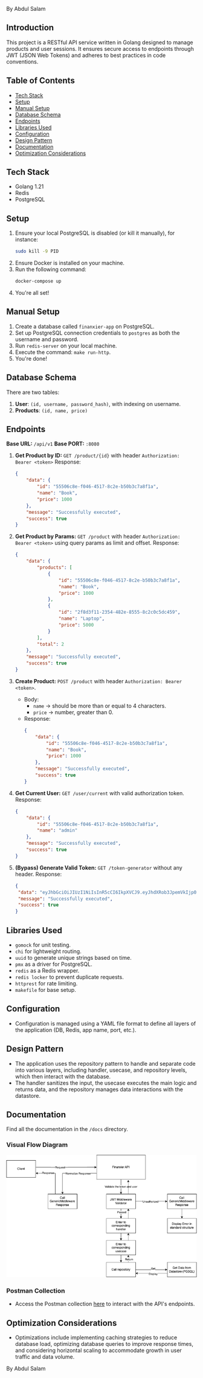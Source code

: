 By Abdul Salam

## Introduction

This project is a RESTful API service written in Golang designed to manage products and user sessions. It ensures secure access to endpoints through JWT (JSON Web Tokens) and adheres to best practices in code conventions.

## Table of Contents

- [Tech Stack](#tech-stack)
- [Setup](#setup)
- [Manual Setup](#manual-setup)
- [Database Schema](#database-schema)
- [Endpoints](#endpoints)
- [Libraries Used](#libraries-used)
- [Configuration](#configuration)
- [Design Pattern](#design-pattern)
- [Documentation](#documentation)
- [Optimization Considerations](#optimization-considerations)

## Tech Stack

- Golang 1.21
- Redis
- PostgreSQL

## Setup

1. Ensure your local PostgreSQL is disabled (or kill it manually), for instance:
   ```bash
   sudo kill -9 PID
   ```
2. Ensure Docker is installed on your machine.
3. Run the following command:
   ```bash
   docker-compose up
   ```
4. You're all set!

## Manual Setup

1. Create a database called `finanxier-app` on PostgreSQL.
2. Set up PostgreSQL connection credentials to `postgres` as both the username and password.
3. Run `redis-server` on your local machine.
4. Execute the command: `make run-http`.
5. You're done!

## Database Schema

There are two tables:

1. **User**: `(id, username, password_hash)`, with indexing on username.
2. **Products**: `(id, name, price)`

## Endpoints

**Base URL:** `/api/v1`
**Base PORT:** `:8080`

1. **Get Product by ID:** `GET /product/{id}` with header `Authorization: Bearer <token>`
   Response:
     ```json
     {
         "data": {
             "id": "55506c8e-f046-4517-8c2e-b50b3c7a8f1a",
             "name": "Book",
             "price": 1000
         },
         "message": "Successfully executed",
         "success": true
     }
     ```

2. **Get Product by Params:** `GET /product` with header `Authorization: Bearer <token>` using query params as limit and offset.
   Response:
     ```json
     {
         "data": {
             "products": [
                 {
                     "id": "55506c8e-f046-4517-8c2e-b50b3c7a8f1a",
                     "name": "Book",
                     "price": 1000
                 },
                 {
                     "id": "2f8d3f11-2354-482e-8555-8c2c0c5dc459",
                     "name": "Laptop",
                     "price": 5000
                 }
             ],
             "total": 2
         },
         "message": "Successfully executed",
         "success": true
     }
     ```

3. **Create Product:** `POST /product` with header `Authorization: Bearer <token>`.
   - Body:
     - `name` -> should be more than or equal to 4 characters.
     - `price` -> number, greater than 0.
   - Response:
     ```json
     {
         "data": {
             "id": "55506c8e-f046-4517-8c2e-b50b3c7a8f1a",
             "name": "Book",
             "price": 1000
         },
         "message": "Successfully executed",
         "success": true
     }
     ```

4. **Get Current User:** `GET /user/current` with valid authorization token.
   Response:
     ```json
     {
         "data": {
             "id": "55506c8e-f046-4517-8c2e-b50b3c7a8f1a",
             "name": "admin"
         },
         "message": "Successfully executed",
         "success": true
     }
     ```

5. **(Bypass) Generate Valid Token:** `GET /token-generator` without any header.
    Response:
   ```json
   {
    "data": "eyJhbGciOiJIUzI1NiIsInR5cCI6IkpXVCJ9.eyJhdXRob3JpemVkIjp0cnVlLCJleHAiOjE3MTI2NTcxMTcsInVzZXIiOiJhZG1pbiJ9.l0E9WPd_IMXqE2yKoA9IhHc29aZObGDUjVrkxzSXI1g",
    "message": "Successfully executed",
    "success": true
   }
   ```

## Libraries Used

- `gomock` for unit testing.
- `chi` for lightweight routing.
- `uuid` to generate unique strings based on time.
- `pmx` as a driver for PostgreSQL.
- `redis` as a Redis wrapper.
- `redis locker` to prevent duplicate requests.
- `httprest` for rate limiting.
- `makefile` for base setup.

## Configuration

- Configuration is managed using a YAML file format to define all layers of the application (DB, Redis, app name, port, etc.).

## Design Pattern

- The application uses the repository pattern to handle and separate code into various layers, including handler, usecase, and repository levels, which then interact with the database.
- The handler sanitizes the input, the usecase executes the main logic and returns data, and the repository manages data interactions with the datastore.

## Documentation

Find all the documentation in the `/docs` directory. 

### Visual Flow Diagram

![Visual Flow Diagram](/docs/flow-pattern.drawio.png)

### Postman Collection

- Access the Postman collection [here](https://api.postman.com/collections/31649827-a3a60c63-311d-4a65-81cd-48d6a9234648?access_key=PMAT-01HTYHX06JXS0NMXFCR3KTNY28) to interact with the API's endpoints.


## Optimization Considerations

- Optimizations include implementing caching strategies to reduce database load, optimizing database queries to improve response times, and considering horizontal scaling to accommodate growth in user traffic and data volume.

By Abdul Salam